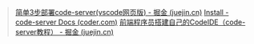 >[简单3步部署code-server(vscode网页版) - 掘金 (juejin.cn)](https://juejin.cn/post/6966772881552310303)
>[Install - code-server Docs (coder.com)](https://coder.com/docs/code-server/latest/install#docker)
>[前端程序员搭建自己的CodeIDE（code-server教程） - 掘金 (juejin.cn)](https://juejin.cn/post/7159961607559184391?from=search-suggest)

